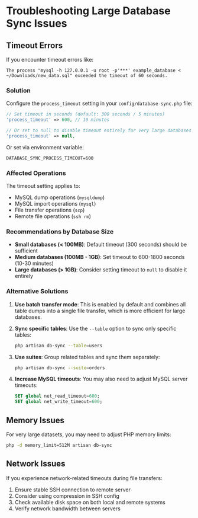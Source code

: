 # Troubleshooting Large Database Sync Issues

## Timeout Errors

If you encounter timeout errors like:

```
The process "mysql -h 127.0.0.1 -u root -p'***' example_database < ~/Downloads/new_data.sql" exceeded the timeout of 60 seconds.
```

### Solution

Configure the `process_timeout` setting in your `config/database-sync.php` file:

```php
// Set timeout in seconds (default: 300 seconds / 5 minutes)
'process_timeout' => 600, // 10 minutes

// Or set to null to disable timeout entirely for very large databases
'process_timeout' => null,
```

Or set via environment variable:

```env
DATABASE_SYNC_PROCESS_TIMEOUT=600
```

### Affected Operations

The timeout setting applies to:

-   MySQL dump operations (`mysqldump`)
-   MySQL import operations (`mysql`)
-   File transfer operations (`scp`)
-   Remote file operations (`ssh rm`)

### Recommendations by Database Size

-   **Small databases (< 100MB)**: Default timeout (300 seconds) should be sufficient
-   **Medium databases (100MB - 1GB)**: Set timeout to 600-1800 seconds (10-30 minutes)
-   **Large databases (> 1GB)**: Consider setting timeout to `null` to disable it entirely

### Alternative Solutions

1. **Use batch transfer mode**: This is enabled by default and combines all table dumps into a single file transfer, which is more efficient for large databases.

2. **Sync specific tables**: Use the `--table` option to sync only specific tables:

    ```bash
    php artisan db-sync --table=users
    ```

3. **Use suites**: Group related tables and sync them separately:

    ```bash
    php artisan db-sync --suite=orders
    ```

4. **Increase MySQL timeouts**: You may also need to adjust MySQL server timeouts:
    ```sql
    SET global net_read_timeout=600;
    SET global net_write_timeout=600;
    ```

## Memory Issues

For very large datasets, you may need to adjust PHP memory limits:

```bash
php -d memory_limit=512M artisan db-sync
```

## Network Issues

If you experience network-related timeouts during file transfers:

1. Ensure stable SSH connection to remote server
2. Consider using compression in SSH config
3. Check available disk space on both local and remote systems
4. Verify network bandwidth between servers
